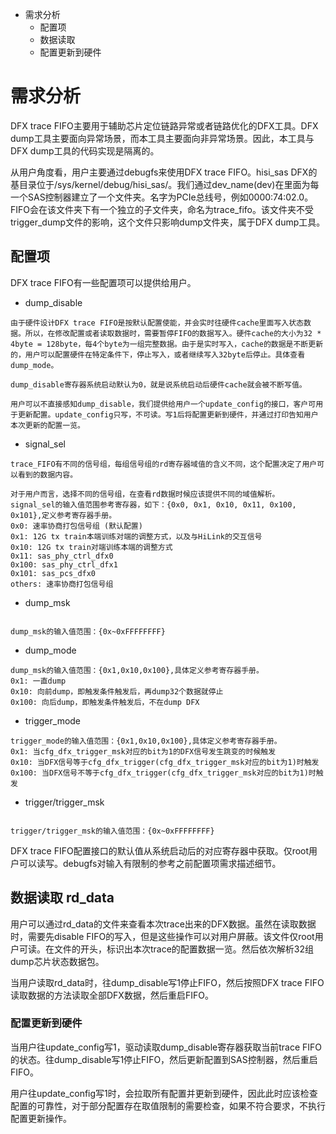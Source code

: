 + 需求分析
   + 配置项
   + 数据读取
   + 配置更新到硬件

# 需求分析
DFX trace FIFO主要用于辅助芯片定位链路异常或者链路优化的DFX工具。DFX dump工具主要面向异常场景，而本工具主要面向非异常场景。因此，本工具与DFX dump工具的代码实现是隔离的。

从用户角度看，用户主要通过debugfs来使用DFX trace FIFO。hisi_sas DFX的基目录位于/sys/kernel/debug/hisi_sas/。我们通过dev_name(dev)在里面为每一个SAS控制器建立了一个文件夹。名字为PCIe总线号，例如0000:74:02.0。FIFO会在该文件夹下有一个独立的子文件夹，命名为trace_fifo。该文件夹不受trigger_dump文件的影响，这个文件只影响dump文件夹，属于DFX dump工具。

## 配置项
DFX trace FIFO有一些配置项可以提供给用户。
+ dump_disable
```
由于硬件设计DFX trace FIFO是按默认配置使能，并会实时往硬件cache里面写入状态数据。所以，在修改配置或者读取数据时，需要暂停FIFO的数据写入。硬件cache的大小为32 * 4byte = 128byte，每4个byte为一组完整数据。由于是实时写入，cache的数据是不断更新的，用户可以配置硬件在特定条件下，停止写入，或者继续写入32byte后停止。具体查看dump_mode。

dump_disable寄存器系统启动默认为0，就是说系统启动后硬件cache就会被不断写值。

用户可以不直接感知dump_disable，我们提供给用户一个update_config的接口，客户可用于更新配置。update_config只写，不可读。写1后将配置更新到硬件，并通过打印告知用户本次更新的配置一览。
```
+ signal_sel
```
trace_FIFO有不同的信号组，每组信号组的rd寄存器域值的含义不同，这个配置决定了用户可以看到的数据内容。

对于用户而言，选择不同的信号组，在查看rd数据时候应该提供不同的域值解析。
signal_sel的输入值范围参考寄存器，如下：{0x0, 0x1, 0x10, 0x11, 0x100, 0x101},定义参考寄存器手册。
0x0: 速率协商打包信号组 (默认配置)
0x1: 12G tx train本端训练对端的调整方式，以及与HiLink的交互信号
0x10: 12G tx train对端训练本端的调整方式
0x11: sas_phy_ctrl_dfx0
0x100: sas_phy_ctrl_dfx1
0x101: sas_pcs_dfx0
others: 速率协商打包信号组
```
+ dump_msk
```

dump_msk的输入值范围：{0x~0xFFFFFFFF}
```
+ dump_mode
```
dump_msk的输入值范围：{0x1,0x10,0x100},具体定义参考寄存器手册。
0x1: 一直dump
0x10: 向前dump，即触发条件触发后，再dump32个数据就停止
0x100: 向后dump，即触发条件触发后，不在dump DFX
```
+ trigger_mode
```
trigger_mode的输入值范围：{0x1,0x10,0x100},具体定义参考寄存器手册。
0x1: 当cfg_dfx_trigger_msk对应的bit为1的DFX信号发生跳变的时候触发
0x10: 当DFX信号等于cfg_dfx_trigger(cfg_dfx_trigger_msk对应的bit为1)时触发
0x100: 当DFX信号不等于cfg_dfx_trigger(cfg_dfx_trigger_msk对应的bit为1)时触发
```
+ trigger/trigger_msk
```

trigger/trigger_msk的输入值范围：{0x~0xFFFFFFFF}
```
DFX trace FIFO配置接口的默认值从系统启动后的对应寄存器中获取。仅root用户可以读写。debugfs对输入有限制的参考之前配置项需求描述细节。

## 数据读取 rd_data
用户可以通过rd_data的文件来查看本次trace出来的DFX数据。虽然在读取数据时，需要先disable FIFO的写入，但是这些操作可以对用户屏蔽。该文件仅root用户可读。在文件的开头，标识出本次trace的配置数据一览。然后依次解析32组dump芯片状态数据包。

当用户读取rd_data时，往dump_disable写1停止FIFO，然后按照DFX trace FIFO读取数据的方法读取全部DFX数据，然后重启FIFO。

### 配置更新到硬件
当用户往update_config写1，驱动读取dump_disable寄存器获取当前trace FIFO的状态。往dump_disable写1停止FIFO，然后更新配置到SAS控制器，然后重启FIFO。

用户往update_config写1时，会拉取所有配置并更新到硬件，因此此时应该检查配置的可靠性，对于部分配置存在取值限制的需要检查，如果不符合要求，不执行配置更新操作。

